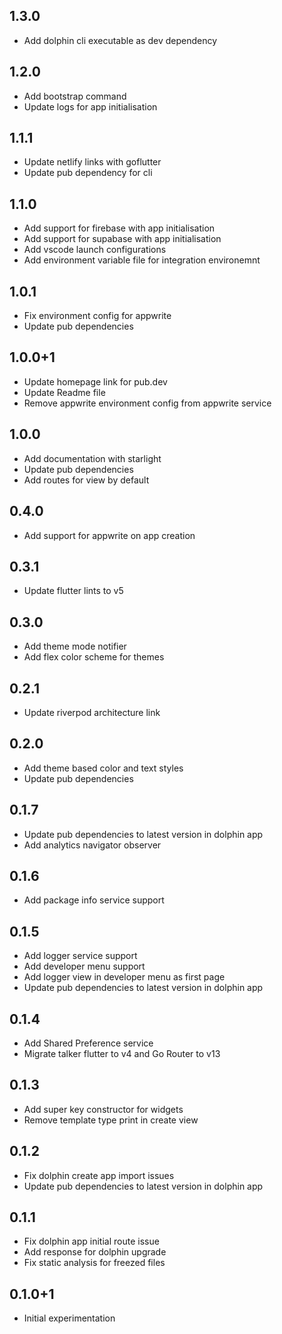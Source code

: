 ## 1.3.0

* Add dolphin cli executable as dev dependency

## 1.2.0

* Add bootstrap command
* Update logs for app initialisation

## 1.1.1

* Update netlify links with goflutter
* Update pub dependency for cli

## 1.1.0

* Add support for firebase with app initialisation
* Add support for supabase with app initialisation
* Add vscode launch configurations
* Add environment variable file for integration environemnt


## 1.0.1

* Fix environment config for appwrite
* Update pub dependencies

## 1.0.0+1

* Update homepage link for pub.dev
* Update Readme file
* Remove appwrite environment config from appwrite service

## 1.0.0

* Add documentation with starlight
* Update pub dependencies
* Add routes for view by default

## 0.4.0

* Add support for appwrite on app creation

## 0.3.1

* Update flutter lints to v5

## 0.3.0

* Add theme mode notifier
* Add flex color scheme for themes

## 0.2.1

* Update riverpod architecture link

## 0.2.0

* Add theme based color and text styles
* Update pub dependencies

## 0.1.7

* Update pub dependencies to latest version in dolphin app
* Add analytics navigator observer

## 0.1.6

* Add package info service support

## 0.1.5

* Add logger service support
* Add developer menu support
* Add logger view in developer menu as first page
* Update pub dependencies to latest version in dolphin app

## 0.1.4

* Add Shared Preference service
* Migrate talker flutter to v4 and Go Router to v13

## 0.1.3

* Add super key constructor for widgets
* Remove template type print in create view

## 0.1.2

* Fix dolphin create app import issues
* Update pub dependencies to latest version in dolphin app

## 0.1.1

* Fix dolphin app initial route issue
* Add response for dolphin upgrade
* Fix static analysis for freezed files

## 0.1.0+1

* Initial experimentation